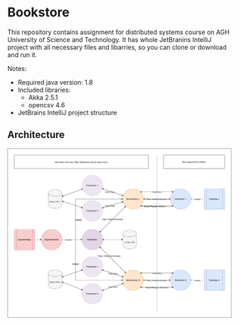# Bookstore
This repository contains assignment for distributed systems course on AGH University of Science and Technology. It has whole JetBranins IntelliJ project with all necessary files and libarries, so you can clone or download and run it.

Notes:
* Required java version: 1.8
* Included libraries:
  * Akka 2.5.1
  * opencsv 4.6
* JetBrains IntelliJ project structure

## Architecture
![Alt text](./BookstoreArchitecture.svg)

